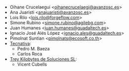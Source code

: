 - Oihane Crucelaegui \<<oihanecrucelaegi@avanzosc.es>\>
- Ana Juaristi \<<anajuaristi@avanzosc.es>\>
- Lois Rilo \<<lois.rilo@forgeflow.com>\>
- Simone Rubino \<<simone.rubino@agilebg.com>\>
- Juan Humanes \<<juan.humanes@guadaltech.es>\>
- Ignacio José Alés López \<<ignacio.ales@guadaltech.es>\>
- Pimolnat Suntian \<<pimolnats@ecosoft.co.th>\>
- [Tecnativa](https://www.tecnativa.com):
  - Pedro M. Baeza
  - Carlos Roca
- [Trey Kilobytes de Soluciones SL](https://www.trey.es):
  - Vicent Cubells

